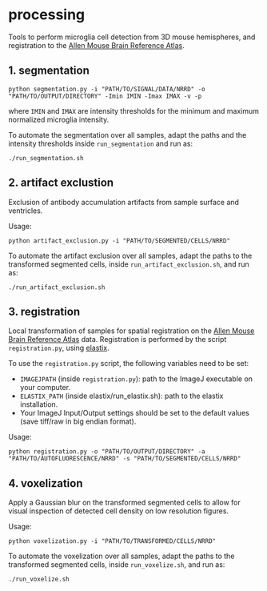 # processing

Tools to perform microglia cell detection from 3D mouse hemispheres, and registration to the [Allen Mouse Brain Reference Atlas](http://atlas.brain-map.org).


## 1. segmentation

```
python segmentation.py -i "PATH/TO/SIGNAL/DATA/NRRD" -o "PATH/TO/OUTPUT/DIRECTORY" -Imin IMIN -Imax IMAX -v -p
```
where `IMIN` and `IMAX` are intensity thresholds for the minimum and maximum normalized microglia intensity.


To automate the segmentation over all samples, adapt the paths and the intensity thresholds inside `run_segmentation` and run as:
```
./run_segmentation.sh
```


## 2. artifact exclustion

Exclusion of antibody accumulation artifacts from sample surface and ventricles.

Usage:
```
python artifact_exclusion.py -i "PATH/TO/SEGMENTED/CELLS/NRRD"
```

To automate the artifact exclusion over all samples, adapt the paths to the transformed segmented cells, inside `run_artifact_exclusion.sh`, and run as:
```
./run_artifact_exclusion.sh
```


## 3. registration

Local transformation of samples for spatial registration on the [Allen Mouse Brain Reference Atlas](http://atlas.brain-map.org) data. Registration is performed by the script `registration.py`, using [elastix](https://elastix.lumc.nl).  

To use the `registration.py` script, the following variables need to be set:
* `IMAGEJPATH` (inside `registration.py`): path to the ImageJ executable on your computer.
* `ELASTIX_PATH` (inside elastix/run_elastix.sh): path to the elastix installation.
* Your ImageJ Input/Output settings should be set to the default values (save tiff/raw in big endian format).

Usage:
```
python registration.py -o "PATH/TO/OUTPUT/DIRECTORY" -a "PATH/TO/AUTOFLUORESCENCE/NRRD" -s "PATH/TO/SEGMENTED/CELLS/NRRD"
```


## 4. voxelization

Apply a Gaussian blur on the transformed segmented cells to allow for visual inspection of detected cell density on low resolution figures.

Usage:
```
python voxelization.py -i "PATH/TO/TRANSFORMED/CELLS/NRRD"
```

To automate the voxelization over all samples, adapt the paths to the transformed segmented cells, inside `run_voxelize.sh`, and run as:
```
./run_voxelize.sh
```

